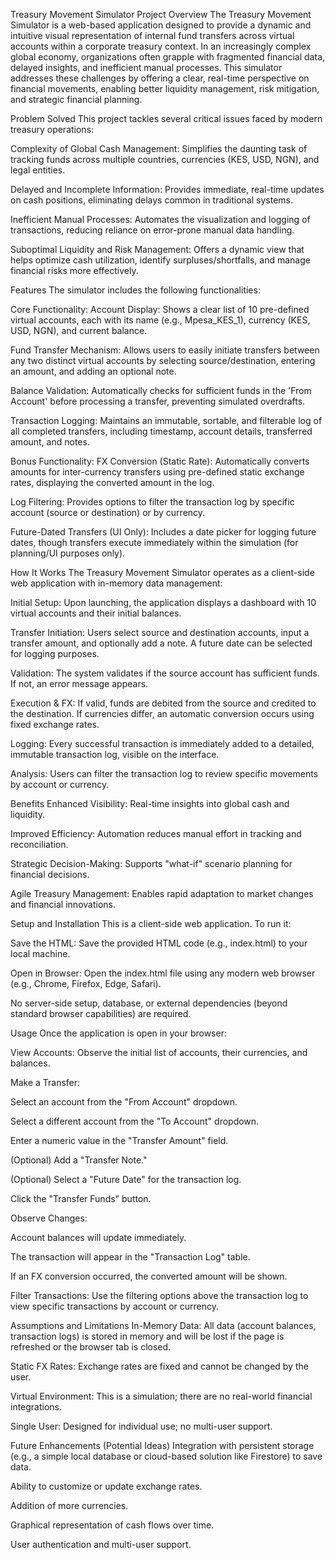 Treasury Movement Simulator
Project Overview
The Treasury Movement Simulator is a web-based application designed to provide a dynamic and intuitive visual representation of internal fund transfers across virtual accounts within a corporate treasury context. In an increasingly complex global economy, organizations often grapple with fragmented financial data, delayed insights, and inefficient manual processes. This simulator addresses these challenges by offering a clear, real-time perspective on financial movements, enabling better liquidity management, risk mitigation, and strategic financial planning.

Problem Solved
This project tackles several critical issues faced by modern treasury operations:

Complexity of Global Cash Management: Simplifies the daunting task of tracking funds across multiple countries, currencies (KES, USD, NGN), and legal entities.

Delayed and Incomplete Information: Provides immediate, real-time updates on cash positions, eliminating delays common in traditional systems.

Inefficient Manual Processes: Automates the visualization and logging of transactions, reducing reliance on error-prone manual data handling.

Suboptimal Liquidity and Risk Management: Offers a dynamic view that helps optimize cash utilization, identify surpluses/shortfalls, and manage financial risks more effectively.

Features
The simulator includes the following functionalities:

Core Functionality:
Account Display: Shows a clear list of 10 pre-defined virtual accounts, each with its name (e.g., Mpesa_KES_1), currency (KES, USD, NGN), and current balance.

Fund Transfer Mechanism: Allows users to easily initiate transfers between any two distinct virtual accounts by selecting source/destination, entering an amount, and adding an optional note.

Balance Validation: Automatically checks for sufficient funds in the 'From Account' before processing a transfer, preventing simulated overdrafts.

Transaction Logging: Maintains an immutable, sortable, and filterable log of all completed transfers, including timestamp, account details, transferred amount, and notes.

Bonus Functionality:
FX Conversion (Static Rate): Automatically converts amounts for inter-currency transfers using pre-defined static exchange rates, displaying the converted amount in the log.

Log Filtering: Provides options to filter the transaction log by specific account (source or destination) or by currency.

Future-Dated Transfers (UI Only): Includes a date picker for logging future dates, though transfers execute immediately within the simulation (for planning/UI purposes only).

How It Works
The Treasury Movement Simulator operates as a client-side web application with in-memory data management:

Initial Setup: Upon launching, the application displays a dashboard with 10 virtual accounts and their initial balances.

Transfer Initiation: Users select source and destination accounts, input a transfer amount, and optionally add a note. A future date can be selected for logging purposes.

Validation: The system validates if the source account has sufficient funds. If not, an error message appears.

Execution & FX: If valid, funds are debited from the source and credited to the destination. If currencies differ, an automatic conversion occurs using fixed exchange rates.

Logging: Every successful transaction is immediately added to a detailed, immutable transaction log, visible on the interface.

Analysis: Users can filter the transaction log to review specific movements by account or currency.

Benefits
Enhanced Visibility: Real-time insights into global cash and liquidity.

Improved Efficiency: Automation reduces manual effort in tracking and reconciliation.

Strategic Decision-Making: Supports "what-if" scenario planning for financial decisions.

Agile Treasury Management: Enables rapid adaptation to market changes and financial innovations.

Setup and Installation
This is a client-side web application. To run it:

Save the HTML: Save the provided HTML code (e.g., index.html) to your local machine.

Open in Browser: Open the index.html file using any modern web browser (e.g., Chrome, Firefox, Edge, Safari).

No server-side setup, database, or external dependencies (beyond standard browser capabilities) are required.

Usage
Once the application is open in your browser:

View Accounts: Observe the initial list of accounts, their currencies, and balances.

Make a Transfer:

Select an account from the "From Account" dropdown.

Select a different account from the "To Account" dropdown.

Enter a numeric value in the "Transfer Amount" field.

(Optional) Add a "Transfer Note."

(Optional) Select a "Future Date" for the transaction log.

Click the "Transfer Funds" button.

Observe Changes:

Account balances will update immediately.

The transaction will appear in the "Transaction Log" table.

If an FX conversion occurred, the converted amount will be shown.

Filter Transactions: Use the filtering options above the transaction log to view specific transactions by account or currency.

Assumptions and Limitations
In-Memory Data: All data (account balances, transaction logs) is stored in memory and will be lost if the page is refreshed or the browser tab is closed.

Static FX Rates: Exchange rates are fixed and cannot be changed by the user.

Virtual Environment: This is a simulation; there are no real-world financial integrations.

Single User: Designed for individual use; no multi-user support.

Future Enhancements (Potential Ideas)
Integration with persistent storage (e.g., a simple local database or cloud-based solution like Firestore) to save data.

Ability to customize or update exchange rates.

Addition of more currencies.

Graphical representation of cash flows over time.

User authentication and multi-user support.